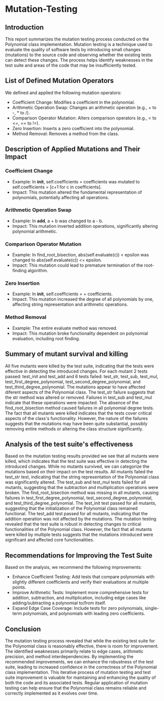 # Mutation-Testing

## Introduction
This report summarizes the mutation testing process conducted on the Polynomial class implementation. Mutation testing is a technique used to evaluate the quality of software tests by introducing small changes (mutations) to the source code and observing whether the existing tests can detect these changes. The process helps identify weaknesses in the test suite and areas of the code that may be insufficiently tested.

## List of Defined Mutation Operators
We defined and applied the following mutation operators:
* Coefficient Change: Modifies a coefficient in the polynomial.
* Arithmetic Operation Swap: Changes an arithmetic operation (e.g., + to -, * to /).
* Comparison Operator Mutation: Alters comparison operators (e.g., < to <=, == to !=).
* Zero Insertion: Inserts a zero coefficient into the polynomial.
* Method Removal: Removes a method from the class.

## Description of Applied Mutations and Their Impact
### Coefficient Change
* Example: In __init__, self.coefficients = coefficients was mutated to self.coefficients = [c+1 for c in coefficients].
* Impact: This mutation altered the fundamental representation of polynomials, potentially affecting all operations.
### Arithmetic Operation Swap
* Example: In __add__, a + b was changed to a - b.
* Impact: This mutation inverted addition operations, significantly altering polynomial arithmetic.
### Comparison Operator Mutation
* Example: In find_root_bisection, abs(self.evaluate(c)) < epsilon was changed to abs(self.evaluate(c)) <= epsilon.
* Impact: This mutation could lead to premature termination of the root-finding algorithm.
### Zero Insertion
* Example: In __init__, self.coefficients = + coefficients.
* Impact: This mutation increased the degree of all polynomials by one, affecting string representation and arithmetic operations.
### Method Removal
* Example: The entire evaluate method was removed.
* Impact: This mutation broke functionality dependent on polynomial evaluation, including root finding.

## Summary of mutant survival and killing
All five mutants were killed by the test suite, indicating that the tests were effective in detecting the introduced changes. For each mutant 2 tests passed: test_init and test_add and 6 tests failed: test_str, test_sub, test_mul, test_first_degree_polynomial, test_second_degree_polynomial, and test_third_degree_polynomial. The mutations appear to have affected diferent aspects of the Polynomial class. The test_str failure suggests that the str method was altered or removed. Failures in test_sub and test_mul indicate that these operations were impacted. The absence of the find_root_bisection method caused failures in all polynomial degree tests. The fact that all mutants were killed indicates that the tests cover critical aspects of the class's functionality. However, the nature of the failures suggests that the mutations may have been quite substantial, possibly removing entire methods or altering the class structure significantly.

## Analysis of the test suite's effectiveness
Based on the mutation testing results provided we see that all mutants were killed, which indicates that the test suite was effective in detecting the introduced changes. While no mutants survived, we can categorize the mutations based on their impact on the test results. All mutants failed the test_str test, indicating that the string representation of the Polynomial class was significantly altered. The test_sub and test_mul tests failed for all mutants, suggesting that the subtraction and multiplication operations were broken. The find_root_bisection method was missing in all mutants, causing failures in test_first_degree_polynomial, test_second_degree_polynomial, and test_third_degree_polynomial. The test_init test passed for all mutants, suggesting that the initialization of the Polynomial class remained functional. The test_add test passed for all mutants, indicating that the addition operation was not affected by the mutations. The mutation testing revealed that the test suite is robust in detecting changes to critical functionalities of the Polynomial class. However, the fact that all mutants were killed by multiple tests suggests that the mutations introduced were significant and affected core functionalities.

## Recommendations for Improving the Test Suite
Based on the analysis, we recommend the following improvements:
* Enhance Coefficient Testing: Add tests that compare polynomials with slightly different coefficients and verify their evaluations at multiple points.
* Improve Arithmetic Tests: Implement more comprehensive tests for addition, subtraction, and multiplication, including edge cases like adding/subtracting a polynomial to/from itself.
* Expand Edge Case Coverage: Include tests for zero polynomials, single-term polynomials, and polynomials with leading zero coefficients.

## Conclusion
The mutation testing process revealed that while the existing test suite for the Polynomial class is reasonably effective, there is room for improvement. The identified weaknesses primarily relate to edge cases, arithmetic precision, and method interdependencies. By implementing the recommended improvements, we can enhance the robustness of the test suite, leading to increased confidence in the correctness of the Polynomial class implementation. This iterative process of mutation testing and test suite improvement is valuable for maintaining and enhancing the quality of both the code and its associated tests. Regular application of mutation testing can help ensure that the Polynomial class remains reliable and correctly implemented as it evolves over time.

